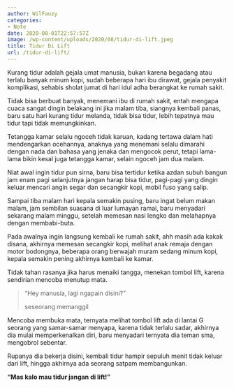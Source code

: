 ```yaml
---
author: WilFauzy
categories:
- Note
date: 2020-08-01T22:57:57Z
image: /wp-content/uploads/2020/08/tidur-di-lift.jpeg
title: Tidur Di Lift
url: /tidur-di-lift/
---
```


Kurang tidur adalah gejala umat manusia, bukan karena begadang atau terlalu banyak minum kopi, sudah beberapa hari ibu dirawat, gejala penyakit komplikasi, sehabis sholat jumat di hari idul adha berangkat ke rumah sakit.&nbsp;

Tidak bisa berbuat banyak, menemani ibu di rumah sakit, entah mengapa cuaca sangat dingin belakang ini jika malam tiba, siangnya kembali panas, baru satu hari kurang tidur melanda, tidak bisa tidur, lebih tepatnya mau tidur tapi tidak memungkinkan.&nbsp;

Tetangga kamar selalu ngoceh tidak karuan, kadang tertawa dalam hati mendengarkan ocehannya, anaknya yang menemani selalu dimarahi dengan nada dan bahasa yang jenaka dan mengocok perut, tetapi lama-lama bikin kesal juga tetangga kamar, selain ngoceh jam dua malam.&nbsp;

Niat awal ingin tidur pun sirna, baru bisa tertidur ketika azdan subuh bangun jam enam pagi selanjutnya jangan harap bisa tidur, pagi-pagi yang dingin keluar mencari angin segar dan secangkir kopi, mobil fuso yang salip.&nbsp;

Sampai tiba malam hari kepala semakin pusing, baru ingat belum makan malam, jam sembilan suasana di luar lumayan ramai, baru menyadari sekarang malam minggu, setelah memesan nasi lengko dan melahapnya dengan membabi-buta.&nbsp;

Pada awalnya ingin langsung kembali ke rumah sakit, ahh masih ada kakak disana, akhirnya memesan secangkir kopi, melihat anak remaja dengan motor bodongnya, beberapa orang berwajah muram sedang minum kopi, kepala semakin pening akhirnya kembali ke kamar.&nbsp;

Tidak tahan rasanya jika harus menaiki tangga, menekan tombol lift, karena sendirian mencoba menutup mata.&nbsp;

> &#8220;Hey manusia, lagi ngapain disini?&#8221;&nbsp;
> 
> seseorang memanggil

Mencoba membuka mata, ternyata melihat tombol lift ada di lantai G seorang yang samar-samar menyapa, karena tidak terlalu sadar, akhirnya dia mulai memperkenalkan diri, baru menyadari ternyata dia teman sma, mengobrol sebentar.&nbsp;

Rupanya dia bekerja disini, kembali tidur hampir sepuluh menit tidak keluar dari lift, hingga akhirnya ada seorang satpam membangunkan.&nbsp;

**&#8220;Mas kalo mau tidur jangan di lift!&#8221;**